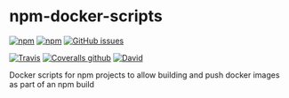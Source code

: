 # npm-docker-scripts

[![npm](https://img.shields.io/npm/v/@mashupmill/docker-scripts.svg?style=for-the-badge)](https://www.npmjs.com/package/@mashupmill/docker-scripts)
[![npm](https://img.shields.io/npm/dm/@mashupmill/docker-scripts.svg?style=for-the-badge)](https://npmjs.org/package/@mashupmill/docker-scripts)
[![GitHub issues](https://img.shields.io/github/issues-raw/MashupMill/npm-docker-scripts.svg?style=for-the-badge)](https://github.com/MashupMill/npm-docker-scripts/issues)

[![Travis](https://img.shields.io/travis/MashupMill/npm-docker-scripts.svg?style=for-the-badge)](https://travis-ci.org/MashupMill/npm-docker-scripts)
[![Coveralls github](https://img.shields.io/coveralls/github/MashupMill/npm-docker-scripts.svg?style=for-the-badge)](https://coveralls.io/github/MashupMill/npm-docker-scripts)
[![David](https://img.shields.io/david/MashupMill/npm-docker-scripts.svg?style=for-the-badge)](https://david-dm.org/MashupMill/npm-docker-scripts)

Docker scripts for npm projects to allow building and push docker images as part of an npm build


